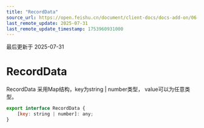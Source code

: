 ```yaml
---
title: "RecordData"
source_url: https://open.feishu.cn/document/client-docs/docs-add-on/06-data-structure/Record/RecordData
last_remote_update: 2025-07-31
last_remote_update_timestamp: 1753960931000
---
```

最后更新于 2025-07-31

# RecordData
RecordData 采用Map结构，key为string | number类型， value可以为任意类型。
```js
export interface RecordData {
    [key: string | number]: any;
}
```
